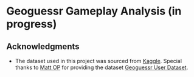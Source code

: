 # Geoguessr Gameplay Analysis (in progress)

## Acknowledgments

- The dataset used in this project was sourced from [Kaggle](https://www.kaggle.com/). Special thanks to [Matt OP](https://www.kaggle.com/mattop) for providing the dataset [Geoguessr User Dataset](https://www.kaggle.com/datasets/mattop/geoguessr-user-dataset).

